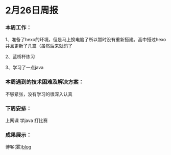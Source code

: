 # 2月26日周报

### 本周工作：

1、准备了hexo的环境，但是马上换电脑了所以暂时没有重新搭建。高中搭过hexo并且更新了几篇（虽然后来就鸽了

2、蓝桥杯练习

3、学习了一点java

### 本周遇到的技术困难及解决方案：

不够紧张，没有学习的很深入认真

### 下周安排：

上网课 学java 打比赛

### 成果展示：

博客(雾)[blog](https://dylanli-hang.github.io/)
